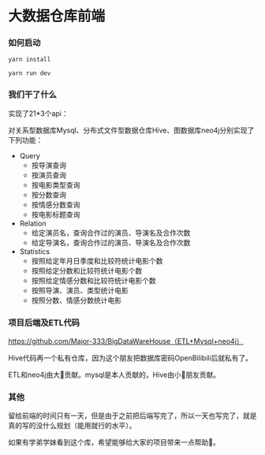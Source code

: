 # 大数据仓库前端

### 如何启动

```
yarn install

yarn run dev
```

### 我们干了什么

实现了21*3个api：

对关系型数据库Mysql、分布式文件型数据仓库Hive、图数据库neo4j分别实现了下列功能：

+ Query
  + 按导演查询
  + 按演员查询
  + 按电影类型查询
  + 按分数查询
  + 按情感分数查询
  + 按电影标题查询
+ Relation
  + 给定演员名，查询合作过的演员、导演名及合作次数
  + 给定导演名，查询合作过的演员、导演名及合作次数
+ Statistics
  + 按照给定年月日季度和比较符统计电影个数
  + 按照给定分数和比较符统计电影个数
  + 按照给定情感分数和比较符统计电影个数
  + 按照导演、演员、类型统计电影
  + 按照分数、情感分数统计电影

### 项目后端及ETL代码

https://github.com/Major-333/BigDataWareHouse（ETL+Mysql+neo4j）

Hive代码再一个私有仓库，因为这个朋友把数据库密码OpenBilibili后就私有了。

ETL和neo4j由大🐙贡献。mysql是本人贡献的，Hive由小🐙朋友贡献。

### 其他

留给前端的时间只有一天，但是由于之前把后端写完了，所以一天也写完了，就是真的写的没什么规划（能用就行的水平）。

如果有学弟学妹看到这个库，希望能够给大家的项目带来一点帮助🙏。

